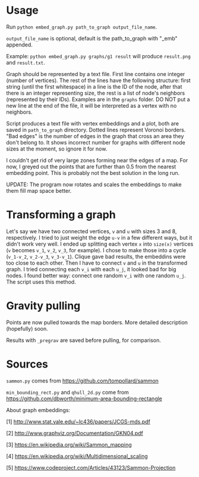 # Usage

Run `python embed_graph.py path_to_graph output_file_name`.

`output_file_name` is optional, default is the path_to_graph with "_emb" appended.

Example: `python embed_graph.py graphs/g1 result` will produce `result.png` and `result.txt`.

Graph should be represented by a text file. First line contains one integer (number of vertices). The rest of the lines have the following structure: first string (until the first whitespace) in a line is the ID of the node, after that there is an integer representing size, the rest is a list of node's neighbors (represented by their IDs). Examples are in the `graphs` folder. DO NOT put a new line at the end of the file, it will be interpreted as a vertex with no neighbors.

Script produces a text file with vertex embeddings and a plot, both are saved in `path_to_graph` directory. Dotted lines represent Voronoi borders. 
"Bad edges" is the number of edges in the graph that cross an area they don't belong to. It shows incorrect number for graphs with different node sizes at the moment, so ignore it for now.

I couldn't get rid of very large zones forming near the edges of a map. For now, I greyed out the points that are further than 0.5 from the nearest embedding point. This is probably not the best solution in the long run.

UPDATE: The program now rotates and scales the embeddings to make them fill map space better.

# Transforming a graph

Let's say we have two connected vertices, `v` and `u` with sizes 3 and 8, respectively. I tried to just weight the edge `u-v` in a few different ways, but it didn't work very well. I ended up splitting each vertex `x` into `size(x)` vertices (`v` becomes `v_1`, `v_2`, `v_3`, for example). I chose to make those into a cycle (`v_1-v_2`, `v_2-v_3`, `v_3-v_1`). Clique gave bad results, the embeddins were too close to each other. Then I have to connect `v` and `u` in the transformed graph. I tried connecting each `v_i` with each `u_j`, it looked bad for big nodes. I found better way: connect one random `v_i` with one random `u_j`. The script uses this method.

# Gravity pulling

Points are now pulled towards the map borders. More detailed description (hopefully) soon.

Results with `_pregrav` are saved before pulling, for comparison.

# Sources

`sammon.py` comes from https://github.com/tompollard/sammon

`min_bounding_rect.py` and `qhull_2d.py` come from https://github.com/dbworth/minimum-area-bounding-rectangle


About graph embeddings:

[1] http://www.stat.yale.edu/~lc436/papers/JCGS-mds.pdf

[2] http://www.graphviz.org/Documentation/GKN04.pdf

[3] https://en.wikipedia.org/wiki/Sammon_mapping

[4] https://en.wikipedia.org/wiki/Multidimensional_scaling

[5] https://www.codeproject.com/Articles/43123/Sammon-Projection
